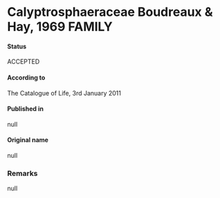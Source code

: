 Calyptrosphaeraceae Boudreaux & Hay, 1969 FAMILY
=======

#### Status
ACCEPTED

#### According to
The Catalogue of Life, 3rd January 2011

#### Published in
null

#### Original name
null

### Remarks
null